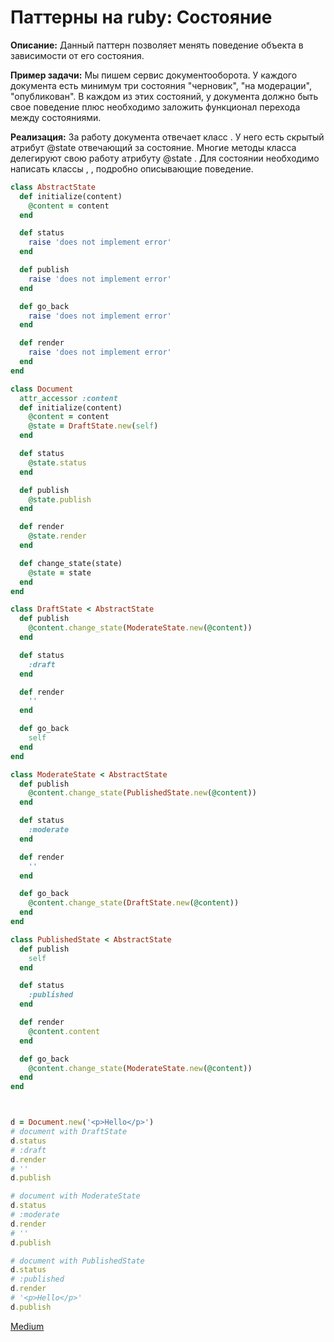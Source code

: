 # Паттерны на ruby: Состояние

**Описание:** Данный паттерн позволяет менять поведение объекта в зависимости от его состояния.

**Пример задачи:** Мы пишем сервис документооборота. У каждого документа есть минимум три состояния "черновик", "на модерации", "опубликован". В каждом из этих состояний, у документа должно быть свое поведение плюс необходимо заложить функционал перехода между состояниями.

**Реализация:** За работу документа отвечает класс <Document>. У него есть скрытый атрибут @state отвечающий за состояние. Многие методы класса <Document> делегируют свою работу атрибуту @state . Для состоянии необходимо написать классы <DraftState>, <ModerateState>, <PublishedState> подробно описывающие поведение.

```ruby
class AbstractState
  def initialize(content)
    @content = content
  end

  def status
    raise 'does not implement error'
  end

  def publish
    raise 'does not implement error'
  end

  def go_back
    raise 'does not implement error'
  end

  def render
    raise 'does not implement error'
  end
end

class Document
  attr_accessor :content
  def initialize(content)
    @content = content
    @state = DraftState.new(self)
  end

  def status
    @state.status
  end

  def publish
    @state.publish
  end

  def render
    @state.render
  end

  def change_state(state)
    @state = state
  end
end

class DraftState < AbstractState
  def publish
    @content.change_state(ModerateState.new(@content))
  end

  def status
    :draft
  end

  def render
    ''
  end

  def go_back
    self
  end
end

class ModerateState < AbstractState
  def publish
    @content.change_state(PublishedState.new(@content))
  end

  def status
    :moderate
  end

  def render
    ''
  end

  def go_back
    @content.change_state(DraftState.new(@content))
  end
end

class PublishedState < AbstractState
  def publish
    self
  end

  def status
    :published
  end

  def render
    @content.content
  end

  def go_back
    @content.change_state(ModerateState.new(@content))
  end
end



d = Document.new('<p>Hello</p>')
# document with DraftState
d.status
# :draft
d.render
# ''
d.publish

# document with ModerateState
d.status
# :moderate
d.render
# ''
d.publish

# document with PublishedState
d.status
# :published
d.render
# '<p>Hello</p>'
d.publish
```

[Medium](https://kopilov-vlad.medium.com/%D0%BF%D0%B0%D1%82%D1%82%D0%B5%D1%80%D0%BD%D1%8B-%D0%BD%D0%B0-ruby-%D1%81%D0%BE%D1%81%D1%82%D0%BE%D1%8F%D0%BD%D0%B8%D0%B5-b92ccb3a02ad)
